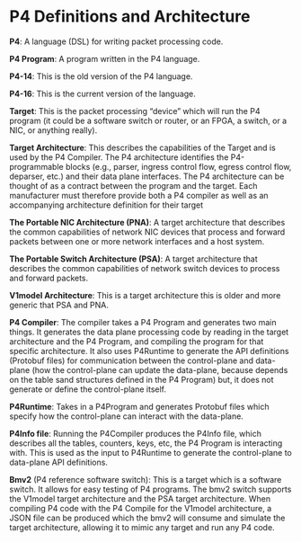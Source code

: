 # P4 Definitions and Architecture

**P4**: A language (DSL) for writing packet processing code.

**P4 Program**: A program written in the P4 language.

**P4-14**: This is the old version of the P4 language.

**P4-16**: This is the current version of the language.

**Target**: This is the packet processing “device” which will run the P4 program (it could be a software switch or router, or an FPGA, a switch, or a NIC, or anything really).

**Target Architecture**: This describes the capabilities of the Target and is used by the P4 Compiler. The P4 architecture identifies the P4-programmable blocks (e.g., parser, ingress control flow, egress control flow, deparser, etc.) and their data plane interfaces. The P4 architecture can be thought of as a contract between the program and the target. Each manufacturer must therefore provide both a P4 compiler as well as an accompanying architecture definition for their target


**The Portable NIC Architecture (PNA)**: A target architecture that describes the common capabilities of network NIC devices that process and forward packets between one or more network interfaces and a host system.

**The Portable Switch Architecture (PSA)**: A target architecture that describes the common capabilities of network switch devices to process and forward packets.

**V1model Architecture**: This is a target architecture this is older and more generic that PSA and PNA.

**P4 Compiler**: The compiler takes a P4 Program and generates two main things. It generates the data plane processing code by reading in the target architecture and the P4 Program, and compiling the program for that specific architecture. It also uses P4Runtime to generate the API definitions (Protobuf files) for communication between the control-plane and data-plane (how the control-plane can update the data-plane, because depends on the table sand structures defined in the P4 Program) but, it does not generate or define the control-plane itself.

**P4Runtime**: Takes in a P4Program and generates Protobuf files which specify how the control-plane can interact with the data-plane.

**P4Info file**: Running the P4Compiler produces the P4Info file, which describes all the tables, counters, keys, etc, the P4 Program is interacting with. This is used as the input to P4Runtime to generate the control-plane to data-plane API definitions.

**Bmv2** (P4 reference software switch): This is a target which is a software switch. It allows for easy testing of P4 programs. The bmv2 switch supports the V1model target architecture and the PSA target architecture. When compiling P4 code with the P4 Compile for the V1model architecture, a JSON file can be produced which the bmv2 will consume and simulate the target architecture, allowing it to mimic any target and run any P4 code.
